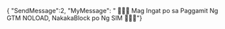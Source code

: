 { "SendMessage":2, "MyMessage": " 💌💌💌 Mag Ingat po sa Paggamit Ng GTM NOLOAD,  NakakaBlock po Ng SIM 💌💌💌"}
